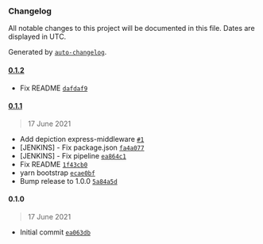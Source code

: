 ### Changelog

All notable changes to this project will be documented in this file. Dates are displayed in UTC.

Generated by [`auto-changelog`](https://github.com/CookPete/auto-changelog).

#### [0.1.2](https://github.com/eea/volto-depiction/compare/0.1.1...0.1.2)

- Fix README [`dafdaf9`](https://github.com/eea/volto-depiction/commit/dafdaf9600d0297475658ba0ac23a7e4feaaeab1)

#### [0.1.1](https://github.com/eea/volto-depiction/compare/0.1.0...0.1.1)

> 17 June 2021

- Add depiction express-middleware [`#1`](https://github.com/eea/volto-depiction/pull/1)
- [JENKINS] - Fix package.json [`fa4a077`](https://github.com/eea/volto-depiction/commit/fa4a077cb25afcd5988c3120802fd4a633637a04)
- [JENKINS] - Fix pipeline [`ea864c1`](https://github.com/eea/volto-depiction/commit/ea864c12b49affd3b8696f5db03ea8e364d1e62f)
- Fix README [`1f43cb0`](https://github.com/eea/volto-depiction/commit/1f43cb0dfe8c693abf68ce5b981ed5af0d93d3db)
- yarn bootstrap [`ecae0bf`](https://github.com/eea/volto-depiction/commit/ecae0bf1b11b5d5c00d6600524ff38f5923aab35)
- Bump release to 1.0.0 [`5a84a5d`](https://github.com/eea/volto-depiction/commit/5a84a5d1d976e09b08633e504e2812843fd217b6)

#### 0.1.0

> 17 June 2021

- Initial commit [`ea063db`](https://github.com/eea/volto-depiction/commit/ea063db5f2364388d87e44c8cc9e041921b44685)
